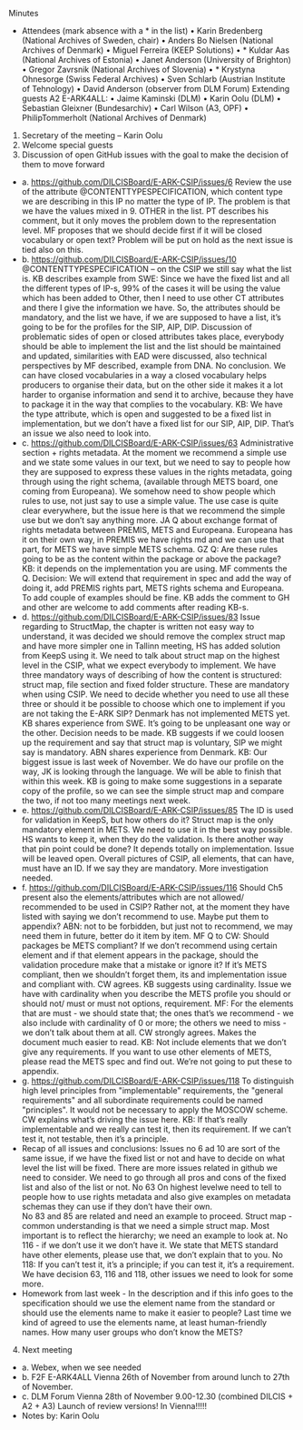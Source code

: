 Minutes
- Attendees (mark absence with a * in the list)
•	Karin Bredenberg (National Archives of Sweden, chair)
•	Anders Bo Nielsen (National Archives of Denmark)
•	Miguel Ferreira (KEEP Solutions)
•	* Kuldar Aas (National Archives of Estonia)
•	Janet Anderson (University of Brighton)
•	Gregor Zavrsnik (National Archives of Slovenia)
•	* Krystyna Ohnesorge (Swiss Federal Archives)
•	Sven Schlarb (Austrian Institute of Tehnology)
•	David Anderson (observer from DLM Forum)
Extending guests A2 E-ARK4ALL: 
•	Jaime Kaminski (DLM)
•	Karin Oolu (DLM)
•	Sebastian Gleixner (Bundesarchiv)
•	Carl Wilson (A3, OPF)
•	PhilipTommerholt (National Archives of Denmark)

1.	Secretary of the meeting – Karin Oolu
2.	Welcome special guests
3.	Discussion of open GitHub issues with the goal to make the decision of them to move forward

- a.	https://github.com/DILCISBoard/E-ARK-CSIP/issues/6 
Review the use of the attribute @CONTENTTYPESPECIFICATION, which content type we are describing in this IP no matter the type of IP. The problem is that we have the values mixed in 9. OTHER in the list. PT describes his comment, but it only moves the problem down to the representation level. MF proposes that we should decide first if it will be closed vocabulary or open text? Problem will be put on hold as the next issue is tied also on this. 
- b.	https://github.com/DILCISBoard/E-ARK-CSIP/issues/10
@CONTENTTYPESPECIFICATION – on the CSIP we still say what the list is. KB describes example from SWE: Since we have the fixed list and all the different types of IP-s, 99% of the cases it will be using the value which has been added to Other, then I need to use other CT attributes and there I give the information we have. So, the attributes should be mandatory, and the list we have, if we are supposed to have a list, it’s going to be for the profiles for the SIP, AIP, DIP.
Discussion of problematic sides of open or closed attributes takes place, everybody should be able to implement the list and the list should be maintained and updated, similarities with EAD were discussed, also technical perspectives by MF described, example from DNA. 
No conclusion. We can have closed vocabularies in a way a closed vocabulary helps producers to organise their data, but on the other side it makes it a lot harder to organise information and send it to archive, because they have to package it in the way that complies to the vocabulary. 
KB: We have the type attribute, which is open and suggested to be a fixed list in implementation, but we don’t have a fixed list for our SIP, AIP, DIP. That’s an issue we also need to look into. 
- c.	https://github.com/DILCISBoard/E-ARK-CSIP/issues/63
Administrative section + rights metadata. At the moment we recommend a simple use and we state some values in our text, but we need to say to people how they are supposed to express these values in the rights metadata, going through using the right schema, (available through METS board, one coming from Europeana). We somehow need to show people which rules to use, not just say to use a simple value. The use case is quite clear everywhere, but the issue here is that we recommend the simple use but we don’t say anything more. 
JA Q about exchange format of rights metadata between PREMIS, METS and Europeana. Europeana has it on their own way, in PREMIS we have rights md and we can use that part, for METS we have simple METS schema. 
GZ Q: Are these rules going to be as the content within the package or above the package? KB: it depends on the implementation you are using. MF comments the Q. 
Decision: We will extend that requirement in spec and add the way of doing it, add PREMIS rights part, METS rights schema and Europeana. To add couple of examples should be fine. KB adds the comment to GH and other are welcome to add comments after reading KB-s. 
- d.	https://github.com/DILCISBoard/E-ARK-CSIP/issues/83
Issue regarding to StructMap, the chapter is written not easy way to understand, it was decided we should remove the complex struct map and have more simpler one in Tallinn meeting, HS has added solution from KeepS using it. 
We need to talk about struct map on the highest level in the CSIP, what we expect everybody to implement. We have three mandatory ways of describing of how the content is structured: struct map, file section and fixed folder structure. These are mandatory when using CSIP. We need to decide whether you need to use all these three or should it be possible to choose which one to implement if you are not taking the E-ARK SIP?  Denmark has not implemented METS yet. KB shares experience from SWE. It’s going to  be unpleasant one way or the other. 
Decision needs to be made. KB suggests if we could loosen up the requirement and say that struct map is voluntary, SIP we might say is mandatory. ABN shares experience from Denmark. 
KB: Our biggest issue is last week of November. We do have our profile on the way, JK is looking through the language. We will be able to finish that within this week. KB is going to make some suggestions in a separate copy of the profile, so we can see the simple struct map and compare the two, if not too many meetings next week.  
- e.	https://github.com/DILCISBoard/E-ARK-CSIP/issues/85
The ID is used for validation in KeepS, but how others do it? Struct map is the only mandatory element in METS. We need to use it in the best way possible. HS wants to keep it, when they do the validation. Is there another way that pin point could be done? It depends totally on implementation. 
Issue will be leaved open. Overall pictures of CSIP, all elements, that can have, must have an ID. If we say they are mandatory. More investigation needed.
- f.	https://github.com/DILCISBoard/E-ARK-CSIP/issues/116
Should Ch5 present also the elements/attributes which are not allowed/ recommended to be used in CSIP? Rather not, at the moment they have listed with saying we don’t recommend to use. Maybe put them to appendix? ABN: not to be forbidden, but just not to recommend, we may need them in future, better do it item by item. MF Q to CW: Should packages be METS compliant? If we don’t recommend using certain element and if that element appears in the package, should the validation procedure make that a mistake or ignore it? If it’s METS compliant, then we shouldn’t forget them, its and implementation issue and compliant with. CW agrees. 
KB suggests using cardinality. Issue we have with cardinality when you describe the METS profile you should or should not/ must or must not options, requirement. 
MF: For the elements that are must - we should state that; the ones that’s we recommend - we also include with cardinality of 0 or more; the others we need to miss - we don’t talk about them at all. CW strongly agrees. Makes the document much easier to read. 
KB: Not include elements that we don’t give any requirements. If you want to use other elements of METS, please read the METS spec and find out. We’re not going to put these to appendix. 
- g.	https://github.com/DILCISBoard/E-ARK-CSIP/issues/118
To distinguish high level principles from "implementable" requirements, the "general requirements" and all subordinate requirements could be named "principles". It would not be necessary to apply the MOSCOW scheme. CW explains what’s driving the issue here. 
KB: If that’s really implementable and we really can test it, then its requirement. If we can’t test it, not testable, then it’s a principle. 
- Recap of all issues and conclusions: 
Issues no 6 ad 10 are sort of the same issue, if we have the fixed list or not and have to decide on what level the list will be fixed. There are more issues related in github we need to consider. We need to go through all pros and cons of the fixed list and also of the list or not. 
No 63 On highest levelwe need to tell to people how to use rights metadata and also give examples on metadata schemas they can use if they don’t have their own.  
No 83 and 85 are related and need an example to proceed. Struct map - common understanding is that we need a simple struct map. Most important is to reflect the hierarchy; we need an example to look at.
No 116 - if we don’t use it we don’t have it. We state that METS standard have other elements, please use that, we don’t explain that to you. 
No 118: If you can’t test it, it’s a principle; if you can test it, it’s a requirement. 
We have decision 63, 116 and 118, other issues we need to look for some more. 
- Homework from last week - In the description and if this info goes to the specification should we use the element name from the standard or should use the elements name to make it easier to people? Last time we kind of agreed to use the elements name, at least human-friendly names.
 How many user groups who don’t know the METS? 
4.	Next meeting
- a.	Webex, when we see needed
- b.	F2F E-ARK4ALL Vienna 26th of November from around lunch to 27th of November.
- c. DLM Forum Vienna 28th of November 9.00-12.30 (combined DILCIS + A2 + A3)
Launch of review versions! In Vienna!!!!!
- Notes by: Karin Oolu
